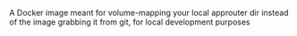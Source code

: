A Docker image meant for volume-mapping your local approuter dir instead of the image grabbing it from git, for local development purposes
